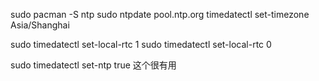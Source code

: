 sudo pacman -S ntp
sudo ntpdate pool.ntp.org
timedatectl set-timezone Asia/Shanghai 

sudo timedatectl set-local-rtc 1
sudo timedatectl set-local-rtc 0




sudo timedatectl set-ntp true
这个很有用